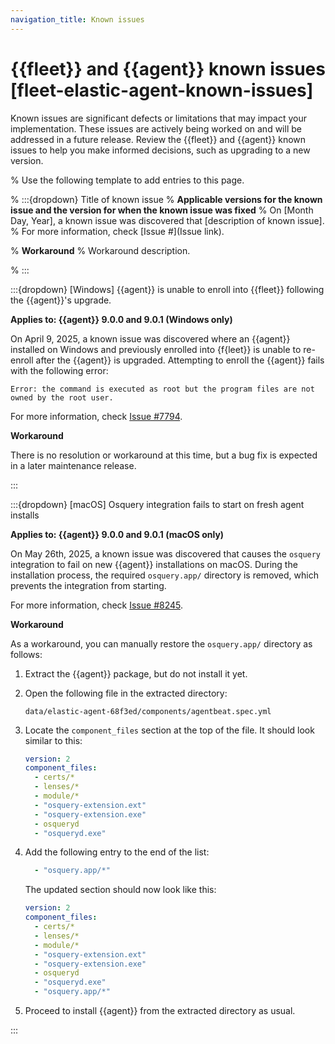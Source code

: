 ```yaml
---
navigation_title: Known issues
---
```


# {{fleet}} and {{agent}} known issues [fleet-elastic-agent-known-issues]
Known issues are significant defects or limitations that may impact your implementation. These issues are actively being worked on and will be addressed in a future release. Review the {{fleet}} and {{agent}} known issues to help you make informed decisions, such as upgrading to a new version.

% Use the following template to add entries to this page.

% :::{dropdown} Title of known issue
% **Applicable versions for the known issue and the version for when the known issue was fixed**
% On [Month Day, Year], a known issue was discovered that [description of known issue].
% For more information, check [Issue #](Issue link).

% **Workaround** 
% Workaround description.

% :::

:::{dropdown} [Windows] {{agent}} is unable to enroll into {{fleet}} following the {{agent}}'s upgrade.

**Applies to: {{agent}} 9.0.0 and 9.0.1 (Windows only)**

On April 9, 2025, a known issue was discovered where an {{agent}} installed on Windows and previously enrolled into {f{leet}} is unable to re-enroll after the {{agent}} is upgraded. Attempting to enroll the {{agent}} fails with the following error:

```shell
Error: the command is executed as root but the program files are not owned by the root user.
```

For more information, check [Issue #7794](https://github.com/elastic/elastic-agent/issues/7794).

**Workaround**

There is no resolution or workaround at this time, but a bug fix is expected in a later maintenance release.

:::

:::{dropdown} [macOS] Osquery integration fails to start on fresh agent installs

**Applies to: {{agent}} 9.0.0 and 9.0.1 (macOS only)**

On May 26th, 2025, a known issue was discovered that causes the `osquery` integration to fail on new {{agent}} installations on macOS. During the installation process, the required `osquery.app/` directory is removed, which prevents the integration from starting.

For more information, check [Issue #8245](https://github.com/elastic/elastic-agent/issues/8245).

**Workaround** 

As a workaround, you can manually restore the `osquery.app/` directory as follows:

1. Extract the {{agent}} package, but do not install it yet.

2. Open the following file in the extracted directory:

   ```
   data/elastic-agent-68f3ed/components/agentbeat.spec.yml
   ```

3. Locate the `component_files` section at the top of the file. It should look similar to this:

   ```yaml
   version: 2
   component_files:
     - certs/*
     - lenses/*
     - module/*
     - "osquery-extension.ext"
     - "osquery-extension.exe"
     - osqueryd
     - "osqueryd.exe"
   ```

4. Add the following entry to the end of the list:

   ```yaml
     - "osquery.app/*"
   ```

   The updated section should now look like this:

   ```yaml
   version: 2
   component_files:
     - certs/*
     - lenses/*
     - module/*
     - "osquery-extension.ext"
     - "osquery-extension.exe"
     - osqueryd
     - "osqueryd.exe"
     - "osquery.app/*"
   ```

5. Proceed to install {{agent}} from the extracted directory as usual.

:::